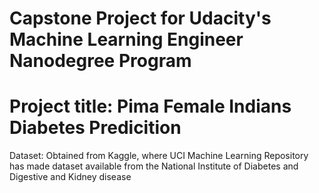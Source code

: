 
# Capstone Project for Udacity's Machine Learning Engineer Nanodegree Program

# Project title: Pima Female Indians Diabetes Predicition

Dataset: Obtained from Kaggle, where UCI Machine Learning Repository has made dataset available from the National Institute of Diabetes and Digestive and Kidney disease

